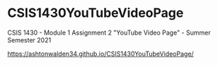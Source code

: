 # CSIS1430YouTubeVideoPage
CSIS 1430 - Module 1 Assignment 2 "YouTube Video Page" - Summer Semester 2021

https://ashtonwalden34.github.io/CSIS1430YouTubeVideoPage/
